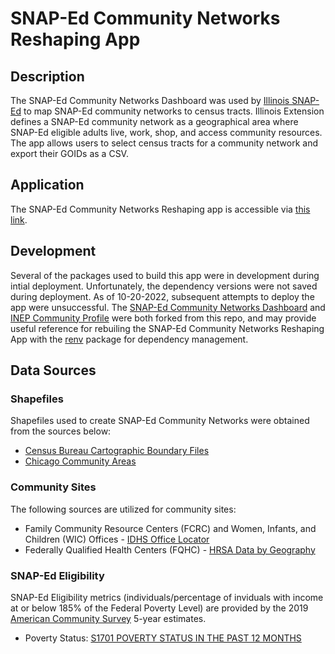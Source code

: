 # SNAP-Ed Community Networks Reshaping App

## Description

The SNAP-Ed Community Networks Dashboard was used by [Illinois SNAP-Ed](https://inep.extension.illinois.edu/who-we-are/our-story/snap-ed) to map SNAP-Ed community networks to census tracts. 
Illinois Extension defines a SNAP-Ed community network as a geographical area where SNAP-Ed eligible adults live, work, shop, and access community resources.
The app allows users to select census tracts for a community network and export their GOIDs as a CSV.

## Application

The SNAP-Ed Community Networks Reshaping app is accessible via [this link](https://jstadni2.shinyapps.io/Community_Networks_Reshaping/).

## Development

Several of the packages used to build this app were in development during intial deployment. Unfortunately, the dependency versions were not saved during deployment. As of 10-20-2022,
subsequent attempts to deploy the app were unsuccessful. The [SNAP-Ed Community Networks Dashboard](https://github.com/jstadni2/communitynetworksdashboard) and
[INEP Community Profile](https://github.com/jstadni2/inepdashboard) were both forked from this repo, and may provide useful reference for rebuiling the SNAP-Ed Community Networks Reshaping App
with the [renv](https://rstudio.github.io/renv/articles/renv.html) package for dependency management.

## Data Sources

### Shapefiles

Shapefiles used to create SNAP-Ed Community Networks were obtained from the sources below:

- [Census Bureau Cartographic Boundary Files](https://www.census.gov/geographies/mapping-files/time-series/geo/cartographic-boundary.html)
- [Chicago Community Areas](https://data.cityofchicago.org/Facilities-Geographic-Boundaries/Boundaries-Community-Areas-current-/cauq-8yn6)

### Community Sites

The following sources are utilized for community sites:

- Family Community Resource Centers (FCRC) and Women, Infants, and Children (WIC) Offices - [IDHS Office Locator](https://www.dhs.state.il.us/page.aspx?module=12)
- Federally Qualified Health Centers (FQHC) - [HRSA Data by Geography](https://data.hrsa.gov/geo)

### SNAP-Ed Eligibility

SNAP-Ed Eligibility metrics (individuals/percentage of inviduals with income at or below 185% of the Federal Poverty Level) are provided by the 2019 
[American Community Survey](https://www.census.gov/programs-surveys/acs/about.html) 5-year estimates.

- Poverty Status: [S1701 POVERTY STATUS IN THE PAST 12 MONTHS](https://data.census.gov/cedsci/table?q=185%20federal%20poverty%20level&tid=ACSST5Y2020.S1701)

